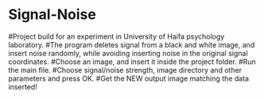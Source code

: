 # Signal-Noise
#Project build for an experiment in University of Haifa psychology laboratory.
#The program deletes signal from a black and white image, and insert noise randomly, while avoiding inserting noise in the original signal coordinates.
#Choose an image, and insert it inside the project folder.
#Run the main file.
#Choose signal/noise strength, image directory and other parameters and press OK.
#Get the NEW output image matching the data inserted!
